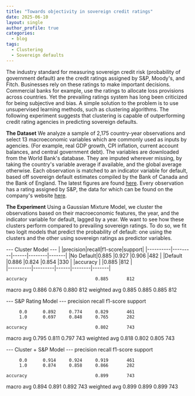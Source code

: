 ```yaml
---
title: "Towards objectivity in sovereign credit ratings"
date: 2025-06-10
layout: single
author_profile: true
categories:
  - blog
tags:
  - Clustering
  - Sovereign defaults
---
```


The industry standard for measuring sovereign credit risk (probability of government default) are the credit ratings assigned by S&P, Moody's, and Fitch. Businesses rely on these ratings to make important decisions. Commercial banks for example, use the ratings to allocate loss provisions across countries. Yet the prevailing ratings system has long been criticized for being subjective and bias. A simple solution to the problem is to use unsupervised learning methods, such as clustering algorithms. The following experiment suggests that clustering is capable of outperforming credit rating agencies in predicting sovereign defaults.

**The Dataset** 
We analyze a sample of 2,175 country-year observations and select 13 macroeconomic variables which are commonly used as inputs by agencies. (For example, real GDP growth, CPI inflation, current account balances, and central government debt). The variables are downloaded from the World Bank's database. They are imputed wherever missing, by taking the country's variable average if available, and the global average otherwise. Each observation is matched to an indicator variable for default, based off sovereign default estimates compiled by the Bank of Canada and the Bank of England. The latest figures are found [here](https://www.bankofcanada.ca/2024/07/staff-analytical-note-2024-19/). Every observation has a rating assigned by S&P, the data for which can be found on the company's website [here](https://www.spglobal.com/ratings/en/regulatory/article/-/view/sourceId/11824942). 

**The Experiment**
Using a Gaussian Mixture Model, we cluster the observations based on their macroeconomic features, the year, and the indicator variable for default, lagged by a year. We want to see how these clusters perform compared to prevailing sovereign ratings. To do so, we fit two logit models that predict the probability of default: one using the clusters and the other using sovereign ratings as predictor variables.


--- Cluster Model ---
|          |precision|recall|f1-score|support|
|----------|---------|------|--------|-------|
|No Default|0.885    |0.927 |0.906   |482    |
|Default   |0.886    |0.824 |0.854   |330    |
|accuracy  |                |0.885   |812    |  
|----------|---------|------|--------|-------|

    accuracy                          0.885       812
   macro avg      0.886     0.876     0.880       812
weighted avg      0.885     0.885     0.885       812


--- S&P Rating Model ---
              precision    recall  f1-score   support

         0.0      0.892     0.774     0.829       461
         1.0      0.697     0.848     0.765       282

    accuracy                          0.802       743
   macro avg      0.795     0.811     0.797       743
weighted avg      0.818     0.802     0.805       743


--- Cluster + S&P Model ---
              precision    recall  f1-score   support

         0.0      0.914     0.924     0.919       461
         1.0      0.874     0.858     0.866       282

    accuracy                          0.899       743
   macro avg      0.894     0.891     0.892       743
weighted avg      0.899     0.899     0.899       743

